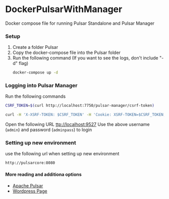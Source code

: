 # DockerPulsarWithManager
Docker compose file for running Pulsar Standalone and Pulsar Manager 

### Setup
1. Create a folder Pulsar
2. Copy the docker-compose file into the Pulsar folder
3. Run the following command (If you want to see the logs, don't include "-d" flag)
   ```bash
   docker-compose up -d
   ```

### Logging into Pulsar Manager
Run the following commands
```bash
CSRF_TOKEN=$(curl http://localhost:7750/pulsar-manager/csrf-token)

curl -H 'X-XSRF-TOKEN: $CSRF_TOKEN' -H 'Cookie: XSRF-TOKEN=$CSRF_TOKEN;' -H "Content-Type: application/json" -X PUT http://localhost:7750/pulsar-manager/users/superuser -d '{"name": "admin", "password": "adminpass", "description": "admin", "email": "admin@testemail.org"}'
```

Open the following URL
<ttp://localhost:9527>
Use the above username (`admin`) and password (`adminpass`) to login


### Setting up new environment
use the following url when setting up new environment
```html
http://pulsarcore:8080
```

#### More reading and additiona options
- [Apache Pulsar](https://github.com/apache/pulsar-manager)
- [Wordpress Page](https://jpinjpblog.wordpress.com/2020/12/10/pulsar-with-manager-and-dashboard-on-docker-compose/)
